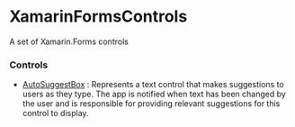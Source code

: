 # XamarinFormsControls
A set of Xamarin.Forms controls

### Controls

- [AutoSuggestBox](tree/master/AutoSuggestBox) : Represents a text control that makes suggestions to users as they type. The app is notified when text has been changed by the user and is responsible for providing relevant suggestions for this control to display.
